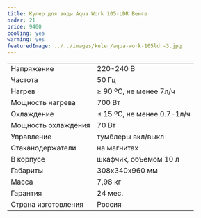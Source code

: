 ```yaml
---
title: Кулер для воды Aqua Work 105-LDR Венге
order: 21
price: 9400
cooling: yes
warming: yes
featuredImage: ../../images/kuler/aqua-work-105ldr-3.jpg
---
```


<table>
<tr><td>Напряжение</td><td>220-240 В</td></tr>
<tr><td>Частота</td><td>50 Гц</td></tr>
<tr><td>Нагрев</td><td>≥ 90 ºС, не менее 7л/ч</td></tr>
<tr><td>Мощность нагрева</td><td>700 Вт</td></tr>
<tr><td>Охлаждение</td><td>≤ 15 ºС, не менее 0.7-1л/ч</td></tr>
<tr><td>Мощность охлаждения</td><td>70 Вт</td></tr>
<tr><td>Управление</td><td>тумблеры вкл/выкл</td></tr>
<tr><td>Стаканодержатели</td><td>на магнитах</td></tr>
<tr><td>В корпусе</td><td>шкафчик, объемом 10 л</td></tr>
<tr><td>Габариты</td><td>308х340х960 мм</td></tr>
<tr><td>Масса</td><td>7,98 кг</td></tr>
<tr><td>Гарантия</td><td>24 мес.</td></tr>
<tr><td>Страна изготовления</td><td>Россия</td></tr>
</table>
